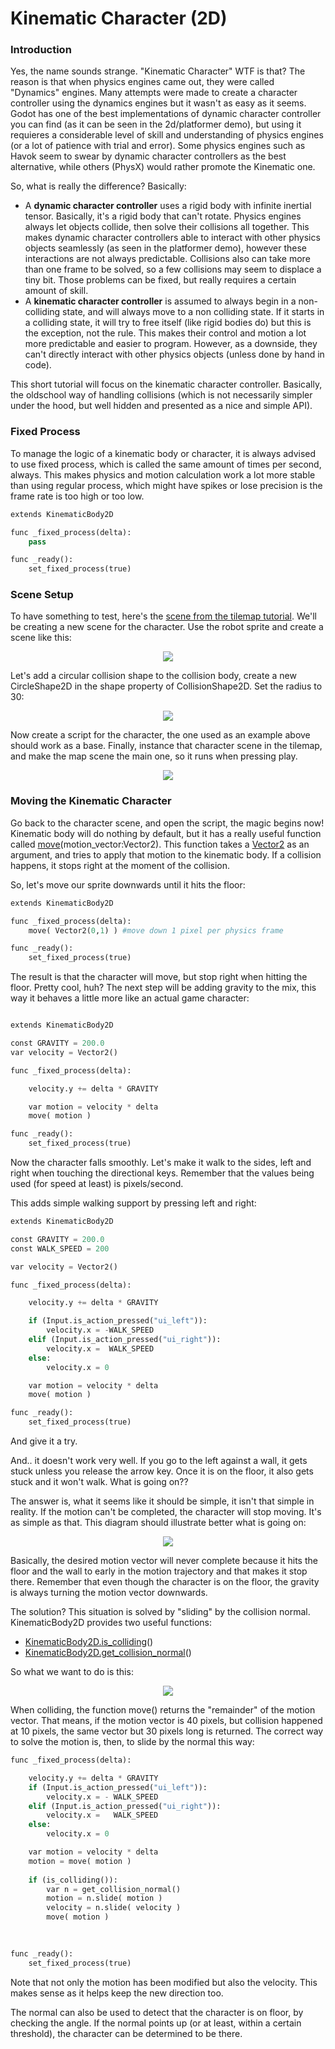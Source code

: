 # Kinematic Character (2D)

### Introduction

Yes, the name sounds strange. "Kinematic Character" WTF is that? The reason is that when physics engines came out, they were called "Dynamics" engines. Many attempts were made to create a character controller using the dynamics engines but it wasn't as easy as it seems. Godot has one of the best implementations of dynamic character controller you can find (as it can be seen in the 2d/platformer demo), but using it requieres a considerable level of skill and understanding of physics engines (or a lot of patience with trial and error).
Some physics engines such as Havok seem to swear by dynamic character controllers as the best alternative, while others (PhysX) would rather promote the Kinematic one.

So, what is really the difference? Basically:

* A **dynamic character controller** uses a rigid body with infinite inertial tensor. Basically, it's a rigid body that can't rotate. Physics engines always let objects collide, then solve their collisions all together. This makes dynamic character controllers able to interact with other physics objects seamlessly (as seen in the platformer demo), however these interactions are not always predictable. Collisions also can take more than one frame to be solved, so a few collisions may seem to displace a tiny bit. Those problems can be fixed, but really requires a certain amount of skill.
* A **kinematic character controller** is assumed to always begin in a non-colliding state, and will always move to a non colliding state. If it starts in a colliding state, it will try to free itself (like rigid bodies do) but this is the exception, not the rule. This makes their control and motion a lot more predictable and easier to program. However, as a downside, they can't directly interact with other physics objects (unless done by hand in code).

This short tutorial will focus on the kinematic character controller. Basically, the oldschool way of handling collisions (which is not necessarily simpler under the hood, but well hidden and presented as a nice and simple API).

### Fixed Process

To manage the logic of a kinematic body or character, it is always advised to use fixed process, which is called the same amount of times per second, always. This makes physics and motion calculation work a lot more stable than using regular process, which might have spikes or lose precision is the frame rate is too high or too low.

```python
extends KinematicBody2D

func _fixed_process(delta):
	pass

func _ready():
	set_fixed_process(true)

```

### Scene Setup

To have something to test, here's the [scene from the tilemap tutorial](media/kbscene.zip). We'll be creating a new scene for the character. Use the robot sprite and create a scene like this:

<p align="center"><img src="images/kbscene.png"></p>

Let's add a circular collision shape to the collision body, create a new CircleShape2D in the shape property of CollisionShape2D. Set the radius to 30:

<p align="center"><img src="images/kbradius.png"></p>

Now create a script for the character, the one used as an example above should work as a base.
Finally, instance that character scene in the tilemap, and make the map scene the main one, so it runs when pressing play.

<p align="center"><img src="images/kbinstance.png"></p>

### Moving the Kinematic Character

Go back to the character scene, and open the script, the magic begins now! Kinematic body will do nothing by default, but it has a really useful function called [move](class_kinematicbody2d#move)(motion_vector:Vector2). This function takes a [Vector2](class_vector2) as an argument, and tries to apply that motion to the kinematic body. If a collision happens, it stops right at the moment of the collision.

So, let's move our sprite downwards until it hits the floor:

```python
extends KinematicBody2D

func _fixed_process(delta):
	move( Vector2(0,1) ) #move down 1 pixel per physics frame

func _ready():
	set_fixed_process(true)

```

The result is that the character will move, but stop right when hitting the floor. Pretty cool, huh?
The next step will be adding gravity to the mix, this way it behaves a little more like an actual game character:

```python

extends KinematicBody2D

const GRAVITY = 200.0
var velocity = Vector2()

func _fixed_process(delta):

	velocity.y += delta * GRAVITY

	var motion = velocity * delta
	move( motion )	

func _ready():
	set_fixed_process(true)

```

Now the character falls smoothly. Let's make it walk to the sides, left and right when touching the directional keys. Remember that the values being used (for speed at least) is pixels/second.

This adds simple walking support by pressing left and right:

```python
extends KinematicBody2D

const GRAVITY = 200.0
const WALK_SPEED = 200

var velocity = Vector2()

func _fixed_process(delta):

	velocity.y += delta * GRAVITY

	if (Input.is_action_pressed("ui_left")):
		velocity.x = -WALK_SPEED
	elif (Input.is_action_pressed("ui_right")):
		velocity.x =  WALK_SPEED
	else:
		velocity.x = 0

	var motion = velocity * delta
	move( motion )	

func _ready():
	set_fixed_process(true)
```

And give it a try.

And.. it doesn't work very well. If you go to the left against a wall, it gets stuck unless you release the arrow key. Once it is on the floor, it also gets stuck and it won't walk. What is going on??

The answer is, what it seems like it should be simple, it isn't that simple in reality. If the motion can't be completed, the character will stop moving. It's as simple as that. This diagram should illustrate better what is going on:

<p align="center"><img src="images/motion_diagram.png"></p>

Basically, the desired motion vector will never complete because it hits the floor and the wall to early in the motion trajectory and that makes it stop there. Remember that even though the character is on the floor, the gravity is always turning the motion vector downwards.

The solution? This situation is solved by "sliding" by the collision normal. KinematicBody2D provides two useful functions:  

* [KinematicBody2D.is_colliding](class_kinematicbody2d#is_colliding)()
* [KinematicBody2D.get_collision_normal](class_kinematicbody2d#get_collision_normal)()

So what we want to do is this:

<p align="center"><img src="images/motion_reflection.png"></p>

When colliding, the function move() returns the "remainder" of the motion vector. That means, if the motion vector is 40 pixels, but collision happened at 10 pixels, the same vector but 30 pixels long is returned.
The correct way to solve the motion is, then, to slide by the normal this way:

```python
func _fixed_process(delta):

	velocity.y += delta * GRAVITY
	if (Input.is_action_pressed("ui_left")):
		velocity.x = - WALK_SPEED
	elif (Input.is_action_pressed("ui_right")):
		velocity.x =   WALK_SPEED
	else:
		velocity.x = 0

	var motion = velocity * delta
	motion = move( motion )	
	
	if (is_colliding()):
		var n = get_collision_normal()
		motion = n.slide( motion ) 
		velocity = n.slide( velocity )
		move( motion )
	
		

func _ready():
	set_fixed_process(true)

```

Note that not only the motion has been modified but also the velocity. This makes sense as it helps keep
the new direction too.

The normal can also be used to detect that the character is on floor, by checking the angle. If the normal points up (or at least, within a certain threshold), the character can be determined to be there.
